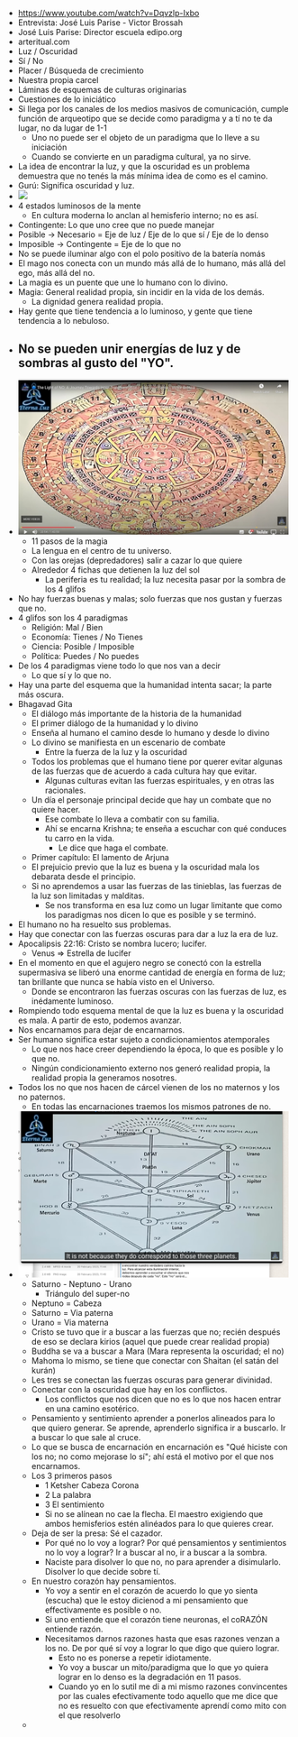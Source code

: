 - https://www.youtube.com/watch?v=Dqvzlp-Ixbo
- Entrevista: José Luis Parise - Victor Brossah
- José Luis Parise: Director escuela edipo.org
- arteritual.com
- Luz / Oscuridad
- Sí / No
- Placer / Búsqueda de crecimiento
- Nuestra propia carcel
- Láminas de esquemas de culturas originarias
- Cuestiones de lo iniciático
- Si llega por los canales de los medios masivos de comunicación, cumple función de arqueotipo que se decide como paradigma y a tí no te da lugar, no da lugar de 1-1
	- Uno no puede ser el objeto de un paradigma que lo lleve a su iniciación
	- Cuando se convierte en un paradigma cultural, ya no sirve.
- La idea de encontrar la luz, y que la oscuridad es un problema demuestra que no tenés la más mínima idea de como es el camino.
- Gurú: Significa oscuridad y luz.
- ![](https://edipo.org/n/wp-content/uploads/2016/03/Peirce-Completo-integrado-EAM.jpg)
- 4 estados luminosos de la mente
	- En cultura moderna lo anclan al hemisferio interno; no es así.
- Contingente: Lo que uno cree que no puede manejar
- Posible -> Necesario = Eje de luz / Eje de lo que sí / Eje de lo denso
- Imposible -> Contingente = Eje de lo que no
- No se puede iluminar algo con el polo positivo de la batería nomás
- El mago nos conecta con un mundo más allá de lo humano, más allá del ego, más allá del no.
- La magia es un puente que une lo humano con lo divino.
- Magia: General realidad propia, sin incidir en la vida de los demás.
	- La dignidad genera realidad propia.
- Hay gente que tiene tendencia a lo luminoso, y gente que tiene tendencia a lo nebuloso.
- No se pueden unir energías de luz y de sombras al gusto del "YO".
	-
- ![piedra-del-sol.jpg](../assets/piedra-del-sol_1677416378615_0.jpg)
	- 11 pasos de la magia
	- La lengua en el centro de tu universo.
	- Con las orejas (depredadores) salir a cazar lo que quiere
	- Alrededor 4 fichas que detienen la luz del sol
		- La periferia es tu realidad; la luz necesita pasar por la sombra de los 4 glifos
- No hay fuerzas buenas y malas; solo fuerzas que nos gustan y fuerzas que no.
- 4 glifos son los 4 paradigmas
	- Religión: Mal / Bien
	- Economía: Tienes / No Tienes
	- Ciencia: Posible / Imposible
	- Política: Puedes / No puedes
- De los 4 paradigmas viene todo lo que nos van a decir
	- Lo que sí y lo que no.
- Hay una parte del esquema que la humanidad intenta sacar; la parte más oscura.
- Bhagavad Gita
	- El diálogo más importante de la historia de la humanidad
	- El primer diálogo de la humanidad y lo divino
	- Enseña al humano el camino desde lo humano y desde lo divino
	- Lo divino se manifiesta en un escenario de combate
		- Entre la fuerza de la luz y la oscuridad
	- Todos los problemas que el humano tiene por querer evitar algunas de las fuerzas que de acuerdo a cada cultura hay que evitar.
		- Algunas culturas evitan las fuerzas espirituales, y en otras las racionales.
	- Un día el personaje principal decide que hay un combate que no quiere hacer.
		- Ese combate lo lleva a combatir con su familia.
		- Ahí se encarna Krishna; te enseña a escuchar con qué conduces tu carro en la vida.
			- Le dice que haga el combate.
	- Primer capítulo: El lamento de Arjuna
	- El prejuicio previo que la luz es buena y la oscuridad mala los debarata desde el principio.
	- Si no aprendemos a usar las fuerzas de las tinieblas, las fuerzas de la luz son limitadas y malditas.
		- Se nos transforma en esa luz como un lugar limitante que como los paradigmas nos dicen lo que es posible y se terminó.
- El humano no ha resuelto sus problemas.
- Hay que conectar con las fuerzas oscuras para dar a luz la era de luz.
- Apocalipsis 22:16: Cristo se nombra lucero; lucifer.
	- Venus => Estrella de lucifer
- En el momento en que el agujero negro se conectó con la estrella supermasiva se liberó una enorme cantidad de energía en forma de luz; tan brillante que nunca se había visto en el Universo.
	- Donde se encontraron las fuerzas oscuras con las fuerzas de luz, es inédamente luminoso.
- Rompiendo todo esquema mental de que la luz es buena y la oscuridad es mala. A partir de esto, podemos avanzar.
- Nos encarnamos para dejar de encarnarnos.
- Ser humano significa estar sujeto a condicionamientos atemporales
	- Lo que nos hace creer dependiendo la época, lo que es posible y lo que no.
	- Ningún condicionamiento externo nos generó realidad propia, la realidad propia la generamos nosotres.
- Todos los no que nos hacen de cárcel vienen de los no maternos y los no paternos.
	- En todas las encarnaciones traemos los mismos patrones de no.
- ![Screen Shot 2023-02-26 at 10.31.21.png](../assets/Screen_Shot_2023-02-26_at_10.31.21_1677418292857_0.png)
	- Saturno - Neptuno - Urano
		- Triángulo del super-no
	- Neptuno = Cabeza
	- Saturno = Via paterna
	- Urano = Via materna
	- Cristo se tuvo que ir a buscar a las fuerzas que no; recién después de eso se declara kirios (aquel que puede crear realidad propia)
	- Buddha se va a buscar a Mara (Mara representa la oscuridad; el no)
	- Mahoma lo mismo, se tiene que conectar con Shaitan (el satán del kurán)
	- Les tres se conectan las fuerzas oscuras para generar divinidad.
	- Conectar con la oscuridad que hay en los conflictos.
		- Los conflictos que nos dicen que no es lo que nos hacen entrar en una camino esotérico.
	- Pensamiento y sentimiento aprender a ponerlos alineados para lo que quiero generar. Se aprende, aprenderlo significa ir a buscarlo. Ir a buscar lo que sale al cruce.
	- Lo que se busca de encarnación en encarnación es "Qué hiciste con los no; no como mejorase lo sí"; ahí está el motivo por el que nos encarnamos.
	- Los 3 primeros pasos
		- 1 Ketsher Cabeza Corona
		- 2 La palabra
		- 3 El sentimiento
		- Si no se alínean no cae la flecha. El maestro exigiendo que ambos hemisferios estén alinéados para lo que quieres crear.
	- Deja de ser la presa: Sé el cazador.
		- Por qué no lo voy a lograr? Por qué pensamientos y sentimientos no lo voy a lograr? Ir a buscar al no, ir a buscar a la sombra.
		- Naciste para disolver lo que no, no para aprender a disimularlo. Disolver lo que decide sobre tí.
	- En nuestro corazón hay pensamientos.
		- Yo voy a sentir en el corazón de acuerdo lo que  yo sienta (escucha) que le estoy dicienod a mi pensamiento que effectivamente es posible o no.
		- Si uno entiende que el corazón tiene neuronas, el coRAZÓN entiende razón.
		- Necesitamos darnos razones hasta que esas razones venzan a los no. De por qué sí voy a lograr lo que digo que quiero lograr.
			- Esto no es ponerse a repetir idiotamente.
			- Yo voy a buscar un mito/paradigma que lo que yo quiera lograr en lo denso es la degradación en 11 pasos.
			- Cuando yo en lo sutil me di a mi mismo razones convincentes por las cuales efectivamente todo aquello que me dice que no es resuelto con que efectivamente aprendí como mito con el que resolverlo
	-